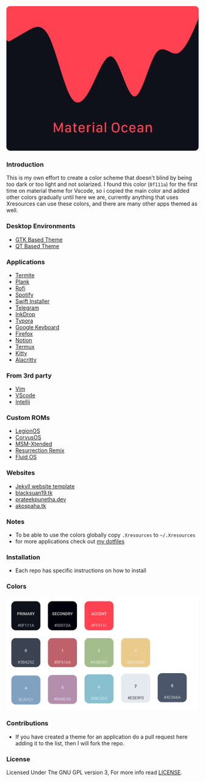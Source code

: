 <p align="center">
  <img src="./logo.png">
</p>

### Introduction

This is my own effort to create a color scheme that doesn't blind by being too
dark or too light and not solarized. I found this color (`0f111a`) for the first
time on material theme for Vscode, so i copied the main color and added other
colors gradually until here we are, currently anything that uses Xresources can
use these colors, and there are many other apps themed as well.

### Desktop Environments

- [GTK Based Theme](https://github.com/material-ocean/Gtk-Theme)
- [QT Based Theme](https://github.com/material-ocean/plasma)

### Applications

- [Termite](https://github.com/material-ocean/Termite-theme)
- [Plank](https://github.com/material-ocean/Plank-Theme)
- [Rofi](https://github.com/material-ocean/rofi-Theme)
- [Spotify](https://github.com/material-ocean/Spotify-Theme)
- [Swift Installer](https://github.com/material-ocean/Android-Theme)
- [Telegram](https://github.com/material-ocean/Telegram-Theme)
- [InkDrop](https://github.com/material-ocean/inkdrop-ui)
- [Typora](https://github.com/material-ocean/Typora-Theme)
- [Google Keyboard](https://github.com/AkosPaha/Material-ocean-gboard-theme)
- [Firefox](https://github.com/material-ocean/Firefox-Theme)
- [Notion](https://github.com/material-ocean/Notion-Theme)
- [Termux](https://github.com/material-ocean/Termux-Theme)
- [Kitty](https://github.com/material-ocean/Kitty-theme)
- [Alacritty](https://github.com/material-ocean/Alacritty-theme)

### From 3rd party

- [Vim](https://github.com/hzchirs/vim-material)
- [VScode](https://marketplace.visualstudio.com/items?itemName=Equinusocio.vsc-material-theme)
- [Intellij](https://plugins.jetbrains.com/plugin/8006-material-theme-ui)

### Custom ROMs

- [LegionOS](https://github.com/legionRom)
- [CorvusOS](https://corvus-rom.github.io/)
- [MSM-Xtended](https://msmxtended.me/)
- [Resurrection Remix](https://github.com/ResurrectionRemix/)
- [Fluid OS](http://fluidos.me)

### Websites

- [Jekyll website template](https://github.com/Blacksuan19/blacksuan19.github.io)
- [blacksuan19.tk](https://blacksuan19.tk)
- [prateekpunetha.dev](https://prateekpunetha.dev/)
- [akospaha.tk](https://akospaha.tk/)

### Notes

- To be able to use the colors globally copy `.Xresources` to `~/.Xresources`
- for more applications check out
  [my dotfiles](https://github.com/Blacksuan19/Dotfiles)

### Installation

- Each repo has specific instructions on how to install

### Colors

![theme colors](./colors.png)

### Contributions

- If you have created a theme for an application do a pull request here adding
  it to the list, then I will fork the repo.

### License

Licensed Under The GNU GPL version 3, For more info read [LICENSE](./LICENSE).

